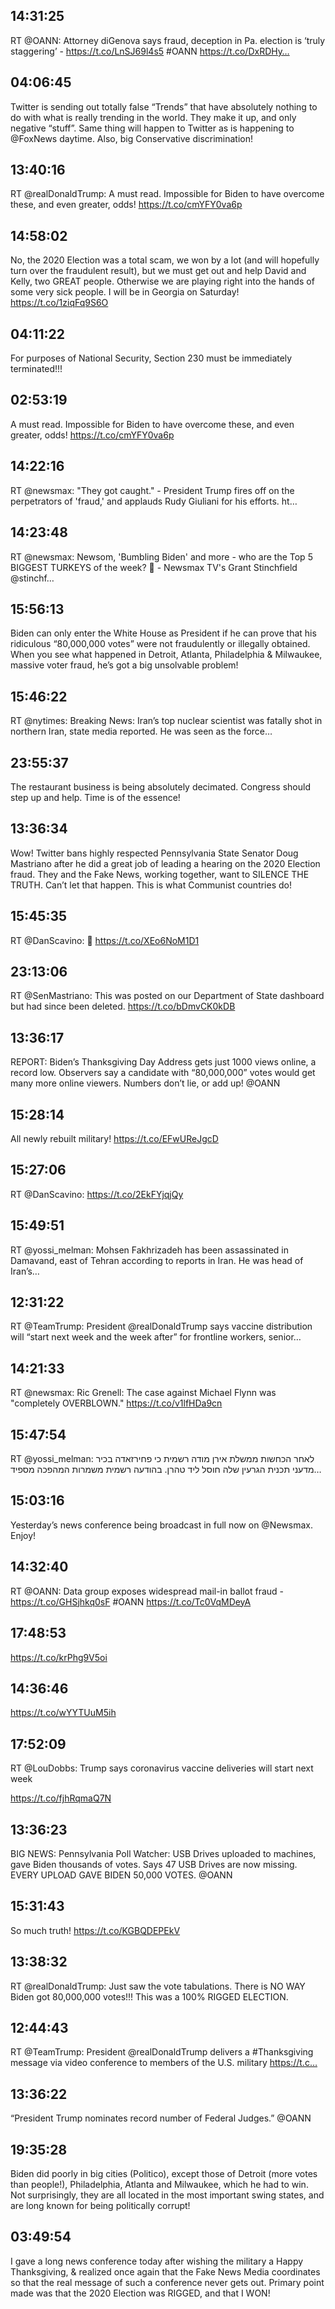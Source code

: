 ## 14:31:25
RT @OANN: Attorney diGenova says fraud, deception in Pa. election is ‘truly staggering’ - https://t.co/LnSJ69l4s5 #OANN https://t.co/DxRDHy…
## 04:06:45
Twitter is sending out totally false “Trends” that have absolutely nothing to do with what is really trending in the world. They make it up, and only negative “stuff”. Same thing will happen to Twitter as is happening to @FoxNews daytime. Also, big Conservative discrimination!
## 13:40:16
RT @realDonaldTrump: A must read. Impossible for Biden to have overcome these, and even greater, odds! https://t.co/cmYFY0va6p
## 14:58:02
No, the 2020 Election was a total scam, we won by a lot (and will hopefully turn over the fraudulent result), but we must get out and help David and Kelly, two GREAT people. Otherwise we are playing right into the hands of some very sick people. I will be in Georgia on Saturday! https://t.co/1ziqFq9S6O
## 04:11:22
For purposes of National Security, Section 230 must be immediately terminated!!!
## 02:53:19
A must read. Impossible for Biden to have overcome these, and even greater, odds! https://t.co/cmYFY0va6p
## 14:22:16
RT @newsmax: "They got caught."  - President Trump fires off on the perpetrators of 'fraud,' and applauds Rudy Giuliani for his efforts. ht…
## 14:23:48
RT @newsmax: Newsom, 'Bumbling Biden' and more - who are the Top 5 BIGGEST TURKEYS of the week? 🦃 - Newsmax TV's Grant Stinchfield @stinchf…
## 15:56:13
Biden can only enter the White House as President if he can prove that his ridiculous “80,000,000 votes” were not fraudulently or illegally obtained. When you see what happened in Detroit, Atlanta, Philadelphia &amp; Milwaukee, massive voter fraud, he’s got a big unsolvable problem!
## 15:46:22
RT @nytimes: Breaking News: Iran’s top nuclear scientist was fatally shot in northern Iran, state media reported. He was seen as the force…
## 23:55:37
The restaurant business is being absolutely decimated. Congress should step up and help. Time is of the essence!
## 13:36:34
Wow! Twitter bans highly respected Pennsylvania State Senator Doug Mastriano after he did a great job of leading a hearing on the 2020 Election fraud. They and the Fake News, working together, want to SILENCE THE TRUTH. Can’t let that happen. This is what Communist countries do!
## 15:45:35
RT @DanScavino: 🤔 https://t.co/XEo6NoM1D1
## 23:13:06
RT @SenMastriano: This was posted on our Department of State dashboard but had since been deleted. https://t.co/bDmvCK0kDB
## 13:36:17
REPORT: Biden’s Thanksgiving Day Address gets just 1000 views online, a record low. Observers say a candidate with “80,000,000” votes would get many more online viewers. Numbers don’t lie, or add up! @OANN
## 15:28:14
All newly rebuilt military! https://t.co/EFwUReJgcD
## 15:27:06
RT @DanScavino: https://t.co/2EkFYjqjQy
## 15:49:51
RT @yossi_melman: Mohsen Fakhrizadeh has been assassinated in Damavand, east of Tehran according to reports in Iran. He was head of Iran’s…
## 12:31:22
RT @TeamTrump: President @realDonaldTrump says vaccine distribution will “start next week and the week after” for frontline workers, senior…
## 14:21:33
RT @newsmax: Ric Grenell: The case against Michael Flynn was "completely OVERBLOWN." https://t.co/v1lfHDa9cn
## 15:47:54
RT @yossi_melman: לאחר הכחשות ממשלת אירן מודה רשמית כי פחירזאדה בכיר מדעני תכנית הגרעין שלה חוסל ליד טהרן. בהודעה רשמית משמרות המהפכה מספיד…
## 15:03:16
Yesterday’s news conference being broadcast in full now on @Newsmax. Enjoy!
## 14:32:40
RT @OANN: Data group exposes widespread mail-in ballot fraud - https://t.co/GHSjhkq0sF #OANN https://t.co/Tc0VqMDeyA
## 17:48:53
https://t.co/krPhg9V5oi
## 14:36:46
https://t.co/wYYTUuM5ih
## 17:52:09
RT @LouDobbs: Trump says coronavirus vaccine deliveries will start next week

https://t.co/fjhRqmaQ7N
## 13:36:23
BIG NEWS: Pennsylvania Poll Watcher: USB Drives uploaded to machines, gave Biden thousands of votes. Says 47 USB Drives are now missing. EVERY UPLOAD GAVE BIDEN 50,000 VOTES. @OANN
## 15:31:43
So much truth! https://t.co/KGBQDEPEkV
## 13:38:32
RT @realDonaldTrump: Just saw the vote tabulations. There is NO WAY Biden got 80,000,000 votes!!! This was a 100% RIGGED ELECTION.
## 12:44:43
RT @TeamTrump: President @realDonaldTrump delivers a #Thanksgiving message via video conference to members of the U.S. military https://t.c…
## 13:36:22
“President Trump nominates record number of Federal Judges.” @OANN
## 19:35:28
Biden did poorly in big cities (Politico), except those of Detroit (more votes than people!), Philadelphia, Atlanta and Milwaukee, which he had to win. Not surprisingly, they are all located in the most important swing states, and are long known for being politically corrupt!
## 03:49:54
I gave a long news conference today after wishing the military a Happy Thanksgiving, &amp; realized once again that the Fake News Media coordinates so that the real message of such a conference never gets out. Primary point made was that the 2020 Election was RIGGED, and that I WON!
